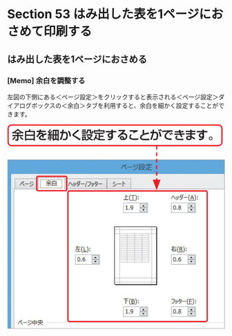 # Section 53 はみ出した表を1ページにおさめて印刷する

## はみ出した表を1ページにおさめる

### [Memo] 余白を調整する

左図の下側にある＜ページ設定＞をクリックすると表示される＜ページ設定＞ダイアログボックスの＜余白＞タブを利用すると、余白を細かく設定することができます。

![memo](003.png)
